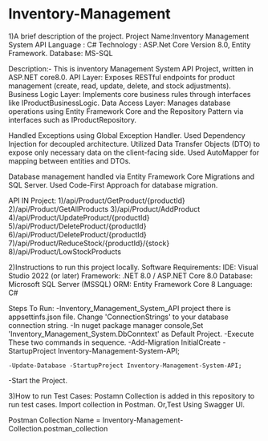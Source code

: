 # Inventory-Management
1)A brief description of the project.
Project Name:Inventory Management System API
Language : C#
Technology : ASP.Net Core Version 8.0, Entity Framework.
Database: MS-SQL

Description:-
	This is inventory Management System API Project, written in ASP.NET core8.0. 
API Layer: Exposes RESTful endpoints for product management (create, read, update, delete, and stock adjustments).
Business Logic Layer: Implements core business rules through interfaces like IProductBusinessLogic.
Data Access Layer: Manages database operations using Entity Framework Core and the Repository Pattern via interfaces such as IProductRepository.

Handled Exceptions using Global Exception Handler.
Used Dependency Injection for decoupled architecture.
Utilized Data Transfer Objects (DTO) to expose only necessary data on the client-facing side.
Used AutoMapper for mapping between entities and DTOs.

Database management handled via Entity Framework Core Migrations and SQL Server.
Used Code-First Approach for database migration.

API IN Project:
1)/api/Product/GetProduct/{productId}
2)/api/Product/GetAllProducts
3)/api/Product/AddProduct
4)/api/Product/UpdateProduct/{productId}
5)/api/Product/DeleteProduct/{productId}
6)/api/Product/DeleteProduct/{productId}
7)/api/Product/ReduceStock/{productId}/{stock}
8)/api/Product/LowStockProducts


2)Instructions to run this project locally.
Software Requirements:
	IDE: Visual Studio 2022 (or later)
	Framework: .NET 8.0 / ASP.NET Core 8.0
	Database: Microsoft SQL Server (MSSQL)
	ORM: Entity Framework Core 8
	Language: C#
	
Steps To Run:
-Inventory_Management_System_API project there is appsettinfs.json file. Change 'ConnectionStrings' to your database connection string.
-In nuget package manager console,Set 'Inventory_Management_System.DbConntext' as Default Project.
-Execute These two commands in sequence.
	-Add-Migration InitialCreate -StartupProject Inventory-Management-System-API;
	
	-Update-Database -StartupProject Inventory-Management-System-API;
-Start the Project.

3)How to run Test Cases:
Postamn Collection is added in this repository to run test cases.
Import collection in Postman. Or,Test Using Swagger UI.

Postman Collection Name = Inventory-Management-Collection.postman_collection
